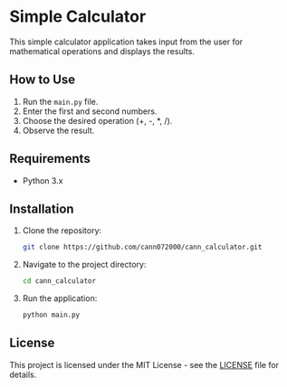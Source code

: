 # Simple Calculator

This simple calculator application takes input from the user for mathematical operations and displays the results.

## How to Use

1. Run the `main.py` file.
2. Enter the first and second numbers.
3. Choose the desired operation (+, -, *, /).
4. Observe the result.

## Requirements

- Python 3.x

## Installation

1. Clone the repository:

    ```bash
    git clone https://github.com/cann072000/cann_calculator.git
    ```

2. Navigate to the project directory:

    ```bash
    cd cann_calculator
    ```

3. Run the application:

    ```bash
    python main.py
    ```

## License

This project is licensed under the MIT License - see the [LICENSE](LICENSE) file for details.
